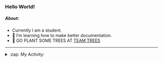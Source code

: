 ### Hello World!

##### About:
- Currently I am a student.
- 🌱 I’m learning how to make better documentation.
- 🌱 GO PLANT SOME TREES AT [TEAM TREES](https://teamtrees.org/)

---
<details>
  <summary>:zap: My Activity:</summary>
  
<!--START_SECTION:waka-->
![Code Time](http://img.shields.io/badge/Code%20Time-1%2C188%20hrs%2042%20mins-blue)

**I'm a Night 🦉** 

```text
🌞 Morning                1874 commits        ██░░░░░░░░░░░░░░░░░░░░░░░   09.99 % 
🌆 Daytime                6407 commits        █████████░░░░░░░░░░░░░░░░   34.16 % 
🌃 Evening                5378 commits        ███████░░░░░░░░░░░░░░░░░░   28.68 % 
🌙 Night                  5096 commits        ███████░░░░░░░░░░░░░░░░░░   27.17 % 
```
📅 **I'm Most Productive on Wednesday** 

```text
Monday                   2650 commits        ████░░░░░░░░░░░░░░░░░░░░░   14.13 % 
Tuesday                  2553 commits        ███░░░░░░░░░░░░░░░░░░░░░░   13.61 % 
Wednesday                4381 commits        ██████░░░░░░░░░░░░░░░░░░░   23.36 % 
Thursday                 2406 commits        ███░░░░░░░░░░░░░░░░░░░░░░   12.83 % 
Friday                   1961 commits        ███░░░░░░░░░░░░░░░░░░░░░░   10.46 % 
Saturday                 1641 commits        ██░░░░░░░░░░░░░░░░░░░░░░░   08.75 % 
Sunday                   3163 commits        ████░░░░░░░░░░░░░░░░░░░░░   16.86 % 
```


📊 **This Week I Spent My Time On** 

```text
🔥 Editors: 
VS Code                  9 hrs 50 mins       ████████████████░░░░░░░░░   65.49 % 
IntelliJ                 4 hrs 26 mins       ███████░░░░░░░░░░░░░░░░░░   29.52 % 
Android Studio           44 mins             █░░░░░░░░░░░░░░░░░░░░░░░░   04.99 % 

🐱‍💻 Projects: 
givbacks-admin           8 hrs 22 mins       ██████████████░░░░░░░░░░░   55.74 % 
intro                    2 hrs 57 mins       █████░░░░░░░░░░░░░░░░░░░░   19.68 % 
melody-iuvo              55 mins             ██░░░░░░░░░░░░░░░░░░░░░░░   06.14 % 
My Application           42 mins             █░░░░░░░░░░░░░░░░░░░░░░░░   04.69 % 
mysql-java-conn          36 mins             █░░░░░░░░░░░░░░░░░░░░░░░░   04.04 % 
```


 Last Updated on 06/09/2023 22:10:22 UTC
<!--END_SECTION:waka-->
</details>
